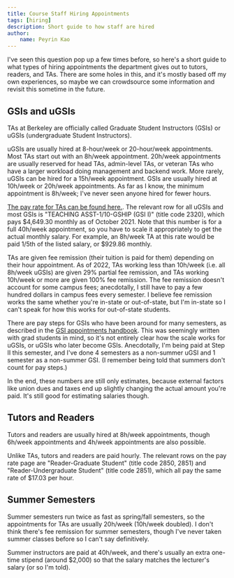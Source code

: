 ```yaml
---
title: Course Staff Hiring Appointments
tags: [hiring]
description: Short guide to how staff are hired
author:
    name: Peyrin Kao
---
```


I've seen this question pop up a few times before, so here's a short guide to what types of hiring appointments the department gives out to tutors, readers, and TAs. There are some holes in this, and it's mostly based off my own experiences, so maybe we can crowdsource some information and revisit this sometime in the future.


## GSIs and uGSIs

TAs at Berkeley are officially called Graduate Student Instructors (GSIs) or uGSIs (undergraduate Student Instructors).

uGSIs are usually hired at 8-hour/week or 20-hour/week appointments. Most TAs start out with an 8h/week appointment. 20h/week appointments are usually reserved for head TAs, admin-level TAs, or veteran TAs who have a larger workload doing management and backend work. More rarely, uGSIs can be hired for a 15h/week appointment. GSIs are usually hired at 10h/week or 20h/week appointments. As far as I know, the minimum appointment is 8h/week; I've never seen anyone hired for fewer hours.

[The pay rate for TAs can be found here.](https://hr.berkeley.edu/labor/contracts/BX/current-rates). The relevant row for all uGSIs and most GSIs is "TEACHING ASST-1/10-GSHIP (GSI I)" (title code 2320), which pays $4,649.30 monthly as of October 2021. Note that this number is for a full 40h/week appointment, so you have to scale it appropriately to get the actual monthly salary. For example, an 8h/week TA at this rate would be paid 1/5th of the listed salary, or $929.86 monthly.

TAs are given fee remission (their tuition is paid for them) depending on their hour appointment. As of 2022, TAs working less than 10h/week (i.e. all 8h/week uGSIs) are given 29% partial fee remission, and TAs working 10h/week or more are given 100% fee remission. The fee remission doesn't account for some campus fees; anecdotally, I still have to pay a few hundred dollars in campus fees every semester. I believe fee remission works the same whether you're in-state or out-of-state, but I'm in-state so I can't speak for how this works for out-of-state students.

There are pay steps for GSIs who have been around for many semesters, as described in the [GSI appointments handbook](https://grad.berkeley.edu/financial/appointments/handbook/). This was seemingly written with grad students in mind, so it's not entirely clear how the scale works for uGSIs, or uGSIs who later become GSIs. Anecdotally, I'm being paid at Step II this semester, and I've done 4 semesters as a non-summer uGSI and 1 semester as a non-summer GSI. (I remember being told that summers don't count for pay steps.)

In the end, these numbers are still only estimates, because external factors like union dues and taxes end up slightly changing the actual amount you're paid. It's still good for estimating salaries though.


## Tutors and Readers

Tutors and readers are usually hired at 8h/week appointments, though 6h/week appointments and 4h/week appointments are also possible.

Unlike TAs, tutors and readers are paid hourly. The relevant rows on the pay rate page are "Reader-Graduate Student" (title code 2850, 2851) and "Reader-Undergraduate Student" (title code 2851), which all pay the same rate of $17.03 per hour.


## Summer Semesters

Summer semesters run twice as fast as spring/fall semesters, so the appointments for TAs are usually 20h/week (10h/week doubled). I don't think there's fee remission for summer semesters, though I've never taken summer classes before so I can't say definitively.

Summer instructors are paid at 40h/week, and there's usually an extra one-time stipend (around $2,000) so that the salary matches the lecturer's salary (or so I'm told).